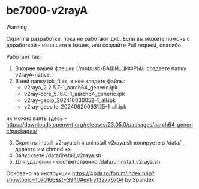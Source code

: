 ﻿# be7000-v2rayA

> [!WARNING]
> Скрипт в разработке, пока не работают днс.
Если вы можете помочь с доработкой - напишите в Issues, или создайте Pull request, спасибо.

Работает так: 
1. В корне вашей флешки (/mnt/usb-ВАШИ_ЦИФРЫ/) создаете папку v2rayA-native.
2. В ней папку ipk_files, в неё кладете файлы:
   - v2raya_2.2.5.7-1_aarch64_generic.ipk
   - v2ray-core_5.18.0-1_aarch64_generic.ipk
   - v2ray-geoip_202410030052-1_all.ipk
   - v2ray-geosite_20240920063125-1_all.ipk

их можно взять здесь - https://downloads.openwrt.org/releases/23.05.0/packages/aarch64_generic/packages/

3. Скрипты install_v2raya.sh и uninstall_v2raya.sh копируете в /data/ , делаете им chmod +x
4. Запускаете /data/install_v2raya.sh
5. Для удаления - соответственно /data/uninstall_v2raya.sh

Основано на инструкции https://4pda.to/forum/index.php?showtopic=1070166&st=3940#entry132776704 by Spandex
